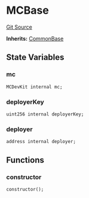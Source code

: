 # MCBase
[Git Source](https://github.com/metacontract/mc/blob/20ed737f21a46d89afffe1322a75b1ecfcacff9a/src/devkit/MCBase.sol)

**Inherits:**
[CommonBase](/src/devkit/Flattened.sol/abstract.CommonBase.md)


## State Variables
### mc

```solidity
MCDevKit internal mc;
```


### deployerKey

```solidity
uint256 internal deployerKey;
```


### deployer

```solidity
address internal deployer;
```


## Functions
### constructor


```solidity
constructor();
```

